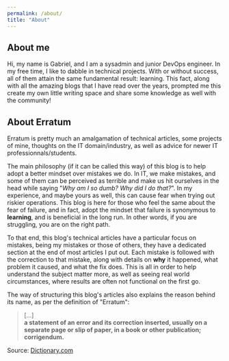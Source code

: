 ```yaml
---
permalink: /about/
title: "About"
---
```


## About me

Hi, my name is Gabriel, and I am a sysadmin and junior DevOps engineer. In my free time, I like to dabble in technical projects. With or without success, all of them attain the same fundamental result: learning. This fact, along with all the amazing blogs that I have read over the years, prompted me this create my own little writing space and share some knowledge as well with the community!

## About Erratum

Erratum is pretty much an amalgamation of technical articles, some projects of mine, thoughts on the IT domain/industry, as well as advice for newer IT professionnals/students.

The main philosophy (if it can be called this way) of this blog is to help adopt a better mindset over mistakes we do. In IT, we make mistakes, and some of them can be perceived as terrible and make us hit ourselves in the head while saying "*Why am I so dumb? Why did I do that?*". In my experience, and maybe yours as well, this can cause fear when trying out riskier operations. This blog is here for those who feel the same about the fear of failure, and in fact, adopt the mindset that failure is  synonymous to **learning**, and is beneficial in the long run. In other words, if you are struggling, you are on the right path.

To that end, this blog's technical articles have a particular focus on mistakes, being my mistakes or those of others, they have a dedicated section at the end of most articles I put out. Each mistake is followed with the correction to that mistake, along with details on **why** it happened, what problem it caused, and what the fix does. This is all in order to help understand the subject matter more, as well as seeing real world circumstances, where results are often not functional on the first go.

The way of structuring this blog's articles also explains the reason behind its name, as per the definition of "Erratum":
> [...]\
> **a statement of an error and its correction inserted, usually on a separate page or slip of paper, in a book or other publication; corrigendum.**

Source: [Dictionary.com](https://www.dictionary.com/browse/erratum)
